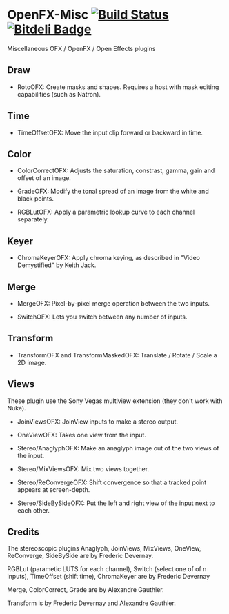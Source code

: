 OpenFX-Misc [![Build Status](https://api.travis-ci.org/devernay/openfx-misc.png?branch=master)](https://travis-ci.org/devernay/openfx-misc) [![Bitdeli Badge](https://d2weczhvl823v0.cloudfront.net/devernay/openfx-misc/trend.png)](https://bitdeli.com/free "Bitdeli Badge")
===========

Miscellaneous OFX / OpenFX / Open Effects plugins

Draw
----

* RotoOFX: Create masks and shapes. Requires a host with mask editing
  capabilities (such as Natron).

Time
----

* TimeOffsetOFX: Move the input clip forward or backward in time.  
 
Color
-----

* ColorCorrectOFX: Adjusts the saturation, constrast, gamma, gain and offset of an image.  

* GradeOFX: Modify the tonal spread of an image from the white and black points.  

* RGBLutOFX: Apply a parametric lookup curve to each channel  
  separately.  
   
Keyer
-----

* ChromaKeyerOFX: Apply chroma keying, as described in "Video Demystified" by Keith Jack.  
 
Merge
-----

* MergeOFX: Pixel-by-pixel merge operation between the two inputs.

* SwitchOFX: Lets you switch between any number of inputs.

Transform
---------

* TransformOFX and TransformMaskedOFX: Translate / Rotate / Scale a 2D image. 

Views
-----

These plugin use the Sony Vegas multiview extension (they don't work
with Nuke).

* JoinViewsOFX: JoinView inputs to make a stereo output.

* OneViewOFX: Takes one view from the input.

* Stereo/AnaglyphOFX: Make an anaglyph image out of the two views of the input.

* Stereo/MixViewsOFX: Mix two views together. 

* Stereo/ReConvergeOFX: Shift convergence so that a tracked point
  appears at screen-depth.

* Stereo/SideBySideOFX: Put the left and right view of the input next
  to each other.
  
Credits
-------

The stereoscopic plugins Anaglyph, JoinViews, MixViews, OneView,
ReConverge, SideBySide are by Frederic Devernay.

RGBLut (parametic LUTS for each channel), Switch (select one of of n
inputs), TimeOffset (shift time), ChromaKeyer are by Frederic Devernay

Merge, ColorCorrect, Grade are by Alexandre Gauthier.

Transform is by Frederic Devernay and Alexandre Gauthier.
